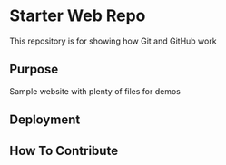 # Starter Web Repo

This repository is for showing how Git and GitHub work

## Purpose

Sample website with plenty of files for demos

## Deployment

## How To Contribute
